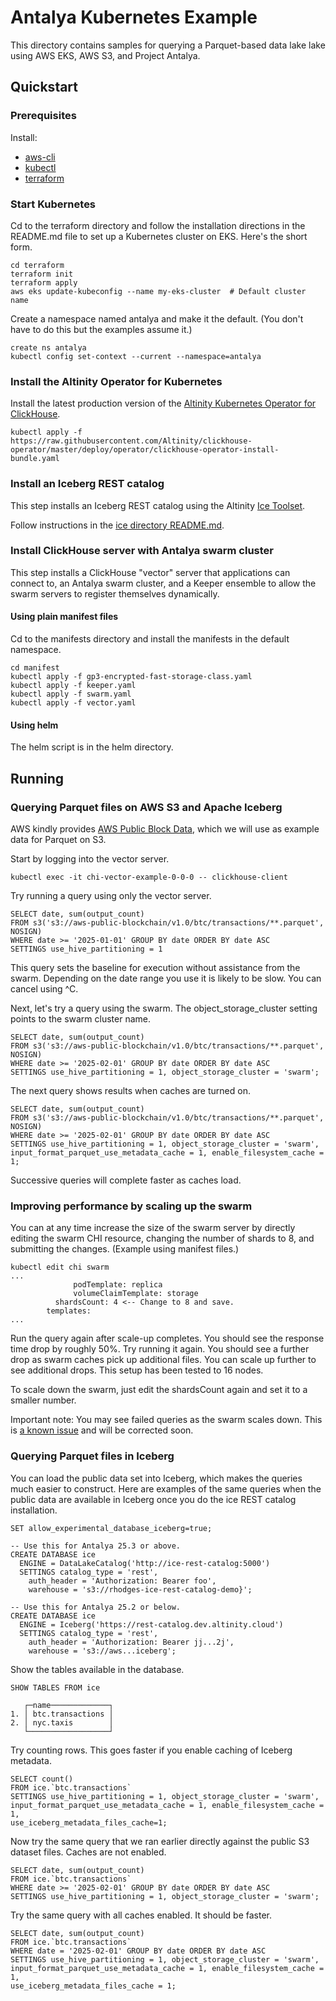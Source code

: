 # Antalya Kubernetes Example

This directory contains samples for querying a Parquet-based data lake
lake using AWS EKS, AWS S3, and Project Antalya. 

## Quickstart

### Prerequisites

Install: 
* [aws-cli](https://docs.aws.amazon.com/cli/latest/userguide/getting-started-install.html)
* [kubectl](https://kubernetes.io/docs/tasks/tools/#kubectl)
* [terraform](https://developer.hashicorp.com/terraform/tutorials/aws-get-started/install-cli)

### Start Kubernetes

Cd to the terraform directory and follow the installation directions in the 
README.md file to set up a Kubernetes cluster on EKS. Here's the short form. 

```
cd terraform
terraform init
terraform apply
aws eks update-kubeconfig --name my-eks-cluster  # Default cluster name
```

Create a namespace named antalya and make it the default. (You don't
have to do this but the examples assume it.)

```
create ns antalya
kubectl config set-context --current --namespace=antalya
```

### Install the Altinity Operator for Kubernetes

Install the latest production version of the [Altinity Kubernetes Operator
for ClickHouse](https://github.com/Altinity/clickhouse-operator). 

```
kubectl apply -f https://raw.githubusercontent.com/Altinity/clickhouse-operator/master/deploy/operator/clickhouse-operator-install-bundle.yaml
```

### Install an Iceberg REST catalog

This step installs an Iceberg REST catalog using the 
Altinity [Ice Toolset](https://github.com/Altinity/ice). 

Follow instructions in the [ice directory README.md](ice/README.md). 

### Install ClickHouse server with Antalya swarm cluster

This step installs a ClickHouse "vector" server that applications can connect 
to, an Antalya swarm cluster, and a Keeper ensemble to allow the swarm servers
to register themselves dynamically. 

#### Using plain manifest files

Cd to the manifests directory and install the manifests in the default 
namespace. 

```
cd manifest
kubectl apply -f gp3-encrypted-fast-storage-class.yaml
kubectl apply -f keeper.yaml
kubectl apply -f swarm.yaml
kubectl apply -f vector.yaml
```

#### Using helm

The helm script is in the helm directory. 

## Running

### Querying Parquet files on AWS S3 and Apache Iceberg

AWS kindly provides 
[AWS Public Block Data](https://registry.opendata.aws/aws-public-blockchain/), 
which we will use as example data for Parquet on S3. 

Start by logging into the vector server. 
```
kubectl exec -it chi-vector-example-0-0-0 -- clickhouse-client
```

Try running a query using only the vector server. 
```
SELECT date, sum(output_count)
FROM s3('s3://aws-public-blockchain/v1.0/btc/transactions/**.parquet', NOSIGN)
WHERE date >= '2025-01-01' GROUP BY date ORDER BY date ASC
SETTINGS use_hive_partitioning = 1
```

This query sets the baseline for execution without assistance from the swarm. 
Depending on the date range you use it is likely to be slow. You can cancel
using ^C. 

Next, let's try a query using the swarm. The object_storage_cluster
setting points to the swarm cluster name.

```
SELECT date, sum(output_count)
FROM s3('s3://aws-public-blockchain/v1.0/btc/transactions/**.parquet', NOSIGN)
WHERE date >= '2025-02-01' GROUP BY date ORDER BY date ASC
SETTINGS use_hive_partitioning = 1, object_storage_cluster = 'swarm';
```

The next query shows results when caches are turned on. 
```
SELECT date, sum(output_count)
FROM s3('s3://aws-public-blockchain/v1.0/btc/transactions/**.parquet', NOSIGN)
WHERE date >= '2025-02-01' GROUP BY date ORDER BY date ASC
SETTINGS use_hive_partitioning = 1, object_storage_cluster = 'swarm',
input_format_parquet_use_metadata_cache = 1, enable_filesystem_cache = 1;
```

Successive queries will complete faster as caches load. 

### Improving performance by scaling up the swarm

You can at any time increase the size of the swarm server by directly
editing the swarm CHI resource, changing the number of shards to 8,
and submitting the changes. (Example using manifest files.)

```
kubectl edit chi swarm
...
              podTemplate: replica
              volumeClaimTemplate: storage
          shardsCount: 4 <-- Change to 8 and save. 
        templates:
...
```

Run the query again after scale-up completes. You should see the response
time drop by roughly 50%. Try running it again. You should see a further drop 
as swarm caches pick up additional files. You can scale up further to see 
additional drops. This setup has been tested to 16 nodes. 

To scale down the swarm, just edit the shardsCount again and set it to 
a smaller number. 

Important note: You may see failed queries as the swarm scales down. This
is [a known issue](https://github.com/Altinity/ClickHouse/issues/759)
and will be corrected soon.

### Querying Parquet files in Iceberg

You can load the public data set into Iceberg, which makes the queries
much easier to construct. Here are examples of the same queries when 
the public data are available in Iceberg once you do the ice REST 
catalog installation. 

```
SET allow_experimental_database_iceberg=true;

-- Use this for Antalya 25.3 or above. 
CREATE DATABASE ice
  ENGINE = DataLakeCatalog('http://ice-rest-catalog:5000')
  SETTINGS catalog_type = 'rest',
    auth_header = 'Authorization: Bearer foo',
    warehouse = 's3://rhodges-ice-rest-catalog-demo}';

-- Use this for Antalya 25.2 or below. 
CREATE DATABASE ice
  ENGINE = Iceberg('https://rest-catalog.dev.altinity.cloud')
  SETTINGS catalog_type = 'rest',
    auth_header = 'Authorization: Bearer jj...2j',
    warehouse = 's3://aws...iceberg';
```

Show the tables available in the database. 

```
SHOW TABLES FROM ice

   ┌─name─────────────┐
1. │ btc.transactions │
2. │ nyc.taxis        │
   └──────────────────┘
```

Try counting rows. This goes faster if you enable caching of Iceberg metadata. 

```
SELECT count()
FROM ice.`btc.transactions`
SETTINGS use_hive_partitioning = 1, object_storage_cluster = 'swarm',
input_format_parquet_use_metadata_cache = 1, enable_filesystem_cache = 1,
use_iceberg_metadata_files_cache=1;
```

Now try the same query that we ran earlier directly against the public S3 
dataset files. Caches are not enabled. 

```
SELECT date, sum(output_count)
FROM ice.`btc.transactions`
WHERE date >= '2025-02-01' GROUP BY date ORDER BY date ASC
SETTINGS use_hive_partitioning = 1, object_storage_cluster = 'swarm';
```

Try the same query with all caches enabled. It should be faster. 

```
SELECT date, sum(output_count)
FROM ice.`btc.transactions`
WHERE date = '2025-02-01' GROUP BY date ORDER BY date ASC
SETTINGS use_hive_partitioning = 1, object_storage_cluster = 'swarm',
input_format_parquet_use_metadata_cache = 1, enable_filesystem_cache = 1,
use_iceberg_metadata_files_cache = 1;
```
